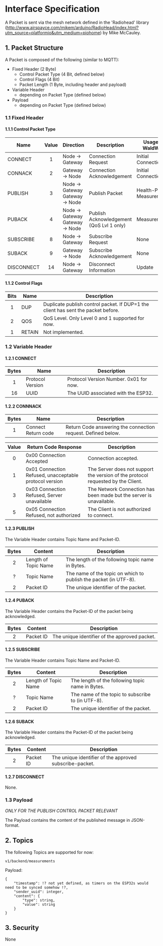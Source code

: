# Interface Specification

A Packet is sent via the mesh network defined in the 'Radiohead' library (http://www.airspayce.com/mikem/arduino/RadioHead/index.html?utm_source=platformio&utm_medium=piohome) by Mike McCauley.

## 1.  Packet Structure

A Packet is composed of the following (similar to MQTT):

- Fixed Header (2 Byte)
    - Control Packet Type (4 Bit, defined below)
    - Control Flags (4 Bit)
    - Packet Length (1 Byte, including header and payload)
- Variable Header
    - depending on Packet Type (defined below)
- Payload 
    - depending on Packet Type (defined below)

### 1.1 Fixed Header

#### 1.1.1 Control Packet Type

| Name       | Value | Direction                       | Description                              | Usage in WaldWW           | Variable Header  | Payload          |
|------------|:-----:|---------------------------------|------------------------------------------|---------------------------|------------------|------------------|
| CONNECT    | 1     | Node -> Gateway                 | Connection Request                       | Initial Connection        | [Required](#L43) | None             |
| CONNACK    | 2     | Gateway -> Node                 | Connection Acknowledgement               | Initial Connection        | [Required](#L48) | None             |
| PUBLISH    | 3     | Node -> Gateway Gateway -> Node | Publish Packet                           | Health-Ping, Measurements | [Required](#L61) | [Required](#L102)|
| PUBACK     | 4     | Node -> Gateway Gateway -> Node | Publish Acknowledgement (QoS Lvl 1 only) | Measurements              | [Required](#L71) | None             |
| SUBSCRIBE  | 8     | Node -> Gateway                 | Subscribe Request                        | None                      | [Required](#L79) | None             |
| SUBACK     | 9     | Gateway -> Node                 | Subscribe Acknowledgement                | None                      | [Required](#L89) | None             |
| DISCONNECT | 14    | Node -> Gateway                 | Disconnect Information                   | Update                    | None             | None             |

#### 1.1.2 Control Flags

| Bits | Name   | Description                                                                        |
|:----:|--------|------------------------------------------------------------------------------------|
| 1    | DUP    | Duplicate publish control packet. If DUP=1 the client has sent the packet before.  |
| 2    | QOS    | QoS Level. Only Level 0 and 1 supported for now.                                   |
| 1    | RETAIN | Not implemented.                                                                   |

### 1.2 Variable Header

#### 1.2.1 CONNECT

| Bytes | Name             | Description                           |
|:----:|------------------|----------------------------------------|
| 1    | Protocol Version | Protocol Version Number. 0x01 for now. |
| 16   | UUID             | The UUID associated with the ESP32.    |

#### 1.2.2 CONNNACK

| Bytes | Name                | Description                                                  |
|:-----:|---------------------|--------------------------------------------------------------|
| 1     | Connect Return code | Return Code answering the connection request. Defined below. |

| Value    |     Return Code   Response                                    |     Description                                                                             |
|:--------:|---------------------------------------------------------------|---------------------------------------------------------------------------------------------|
|     0    |     0x00 Connection Accepted                                  |     Connection accepted.                                                                    |
|     1    |     0x01 Connection Refused, unacceptable protocol version    |     The Server does not support the version of the protocol requested by the Client.        |
|     3    |     0x03 Connection Refused, Server unavailable               |     The Network Connection has been made but the server is unavailable.                     |
|     5    |     0x05 Connection Refused, not authorized                   |     The Client is not authorized to connect.                                                |

#### 1.2.3 PUBLISH

The Variable Header contains Topic Name and Packet-ID.

| Bytes | Content              | Description                                                       |
|:-----:|----------------------|-------------------------------------------------------------------|
| 2     | Length of Topic Name | The length of the following topic name in Bytes.                  |
| ?     | Topic Name           | The name of the topic on which to publish the packet (in UTF-8).  |
| 2     | Packet ID           | The unique identifier of the packet.                               |

#### 1.2.4 PUBACK

The Variable Header contains the Packet-ID of the packet being acknowledged. 

| Bytes | Content              | Description                                                       |
|:-----:|----------------------|-------------------------------------------------------------------|
| 2     | Packet ID            | The unique identifier of the approved packet.                     |

#### 1.2.5 SUBSCRIBE

The Variable Header contains Topic Name and Packet-ID.

| Bytes | Content              | Description                                                       |
|:-----:|----------------------|-------------------------------------------------------------------|
| 2     | Length of Topic Name | The length of the following topic name in Bytes.                  |
| ?     | Topic Name           | The name of the topic to subscribe to (in UTF-8).                 |
| 2     | Packet ID            | The unique identifier of the packet.                              |

#### 1.2.6 SUBACK

The Variable Header contains the Packet-ID of the packet being acknowledged. 

| Bytes | Content              | Description                                                       |
|:-----:|----------------------|-------------------------------------------------------------------|
| 2     | Packet ID            | The unique identifier of the approved subscribe-packet.           |

#### 1.2.7 DISCONNECT

None.


### 1.3 Payload 

_ONLY FOR THE PUBLISH CONTROL PACKET RELEVANT_

The Payload contains the content of the published message in JSON-format. 



## 2. Topics

The following Topics are supported for now:

```
v1/backend/measurements
```
Payload:
```
{
    "timestamp": !? not yet defined, as timers on the ESP32s would need to be synced somehow !?,
    "sender_uuid": integer,
    "content": {
        "type": string,
        "value": string
    }
}
```

## 3. Security

None
    
